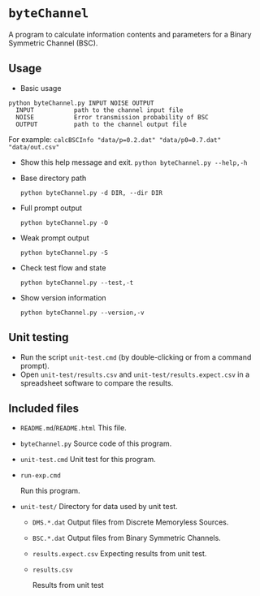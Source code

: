 # `byteChannel`

A program to calculate information contents and parameters for a Binary Symmetric Channel (BSC).

## Usage

- Basic usage

```help
python byteChannel.py INPUT NOISE OUTPUT
  INPUT           path to the channel input file
  NOISE           Error transmission probability of BSC
  OUTPUT          path to the channel output file
```

For example:
`calcBSCInfo "data/p=0.2.dat" "data/p0=0.7.dat" "data/out.csv"`

- Show this help message and exit.
  `python byteChannel.py --help,-h`

- Base directory path

  `python byteChannel.py -d DIR, --dir DIR`

- Full prompt output

  `python byteChannel.py -O`

- Weak prompt output

  `python byteChannel.py -S ` 

- Check test flow and state

  ``python byteChannel.py --test,-t``

- Show version information

  ``python byteChannel.py --version,-v`` 

## Unit testing

- Run the script `unit-test.cmd` (by double-clicking or from a command prompt).
- Open `unit-test/results.csv` and `unit-test/results.expect.csv` in a spreadsheet software to compare the results.

## Included files

- `README.md`/`README.html`
  This file.
  
- `byteChannel.py`
  Source code of this program.
  
- `unit-test.cmd`
  Unit test for this program.
  
- `run-exp.cmd`
  
  Run this program.
  
- `unit-test/`
  Directory for data used by unit test.
  - `DMS.*.dat`
    Output files from Discrete Memoryless Sources.
    
  - `BSC.*.dat`
    Output files from Binary Symmetric Channels.
    
  - `results.expect.csv`
    Expecting results from unit test.
    
  - `results.csv`
  
    Results from unit test

